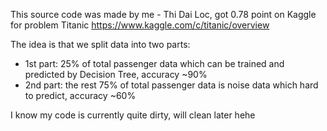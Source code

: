 This source code was made by me - Thi Dai Loc, got 0.78 point on Kaggle for problem Titanic https://www.kaggle.com/c/titanic/overview

The idea is that we split data into two parts:
- 1st part: 25% of total passenger data which can be trained and predicted by Decision Tree, accuracy ~90%
- 2nd part: the rest 75% of total passenger data is noise data which hard to predict, accuracy ~60%

I know my code is currently quite dirty, will clean later hehe
